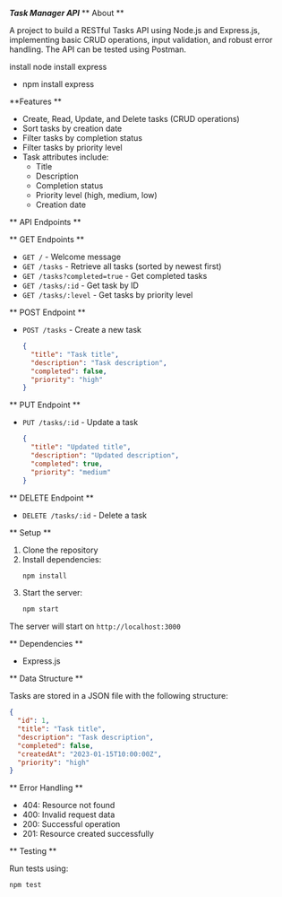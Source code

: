 *****Task Manager API*****
** About **

A project to build a RESTful Tasks API using Node.js and Express.js, implementing basic CRUD operations, input validation, and robust error handling. The API can be tested using Postman.

install node
install express
 - npm install express


**Features **

- Create, Read, Update, and Delete tasks (CRUD operations)
- Sort tasks by creation date
- Filter tasks by completion status
- Filter tasks by priority level
- Task attributes include:
  - Title
  - Description
  - Completion status
  - Priority level (high, medium, low)
  - Creation date

** API Endpoints **

** GET Endpoints **
- `GET /` - Welcome message
- `GET /tasks` - Retrieve all tasks (sorted by newest first)
- `GET /tasks?completed=true` - Get completed tasks
- `GET /tasks/:id` - Get task by ID
- `GET /tasks/:level` - Get tasks by priority level

** POST Endpoint **
- `POST /tasks` - Create a new task
  ```json
  {
    "title": "Task title",
    "description": "Task description",
    "completed": false,
    "priority": "high"
  }
  ```

** PUT Endpoint **
- `PUT /tasks/:id` - Update a task
  ```json
  {
    "title": "Updated title",
    "description": "Updated description",
    "completed": true,
    "priority": "medium"
  }
  ```

 ** DELETE Endpoint **
- `DELETE /tasks/:id` - Delete a task


 ** Setup  **

1. Clone the repository
2. Install dependencies:
   ```bash
   npm install
   ```
3. Start the server:
   ```bash
   npm start
   ```

The server will start on `http://localhost:3000`

 ** Dependencies  **

- Express.js


 ** Data Structure  **

Tasks are stored in a JSON file with the following structure:
```json
{
  "id": 1,
  "title": "Task title",
  "description": "Task description",
  "completed": false,
  "createdAt": "2023-01-15T10:00:00Z",
  "priority": "high"
}
```

 ** Error Handling  **

- 404: Resource not found
- 400: Invalid request data
- 200: Successful operation
- 201: Resource created successfully

 ** Testing  **

Run tests using:
```bash
npm test
```
